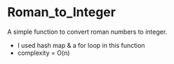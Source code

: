 # Roman_to_Integer
A simple function to convert roman numbers to integer.

- I used hash map & a for loop in this function
- complexity = O(n)
